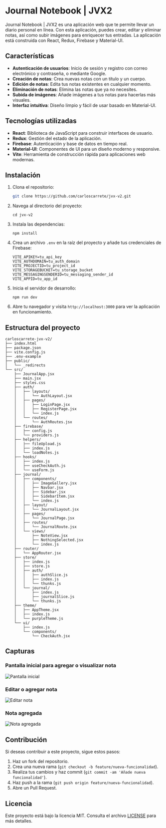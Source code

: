 
# Journal Notebook | JVX2

Journal Notebook | JVX2 es una aplicación web que te permite llevar un diario personal en línea. Con esta aplicación, puedes crear, editar y eliminar notas, así como subir imágenes para enriquecer tus entradas. La aplicación está construida con React, Redux, Firebase y Material-UI.

## Características

- **Autenticación de usuarios**: Inicio de sesión y registro con correo electrónico y contraseña, o mediante Google.
- **Creación de notas**: Crea nuevas notas con un título y un cuerpo.
- **Edición de notas**: Edita tus notas existentes en cualquier momento.
- **Eliminación de notas**: Elimina las notas que ya no necesites.
- **Subida de imágenes**: Añade imágenes a tus notas para hacerlas más visuales.
- **Interfaz intuitiva**: Diseño limpio y fácil de usar basado en Material-UI.

## Tecnologías utilizadas

- **React**: Biblioteca de JavaScript para construir interfaces de usuario.
- **Redux**: Gestión del estado de la aplicación.
- **Firebase**: Autenticación y base de datos en tiempo real.
- **Material-UI**: Componentes de UI para un diseño moderno y responsive.
- **Vite**: Herramienta de construcción rápida para aplicaciones web modernas.

## Instalación

1. Clona el repositorio:

   ```bash
   git clone https://github.com/carloscarrete/jvx-v2.git
2.  Navega al directorio del proyecto:

	    cd jvx-v2
    
3.  Instala las dependencias:

	    npm install
    
4.  Crea un archivo  `.env`  en la raíz del proyecto y añade tus credenciales de Firebase:
    
	    VITE_APIKEY=tu_api_key
	    VITE_AUTHDOMAIN=tu_auth_domain
	    VITE_PROJECTID=tu_project_id
	    VITE_STORAGEBUCKET=tu_storage_bucket
	    VITE_MESSAGINGSENDERID=tu_messaging_sender_id
	    VITE_APPID=tu_app_id
    
5.  Inicia el servidor de desarrollo:

	    npm run dev
    
7.  Abre tu navegador y visita  `http://localhost:3000`  para ver la aplicación en funcionamiento.
    

## Estructura del proyecto

    carloscarrete-jvx-v2/
	├── index.html
	├── package.json
	├── vite.config.js
	├── .env-example
	├── public/
	│   └── _redirects
	└── src/
	    ├── JournalApp.jsx
	    ├── main.jsx
	    ├── styles.css
	    ├── auth/
	    │   ├── layouts/
	    │   │   └── AuthLayout.jsx
	    │   ├── pages/
	    │   │   ├── LoginPage.jsx
	    │   │   ├── RegisterPage.jsx
	    │   │   └── index.js
	    │   └── routes/
	    │       └── AuthRoutes.jsx
	    ├── firebase/
	    │   ├── config.js
	    │   └── providers.js
	    ├── helpers/
	    │   ├── fileUpload.js
	    │   ├── index.js
	    │   └── loadNotes.js
	    ├── hooks/
	    │   ├── index.js
	    │   ├── useCheckAuth.js
	    │   └── useForm.js
	    ├── journal/
	    │   ├── components/
	    │   │   ├── ImageGallery.jsx
	    │   │   ├── Navbar.jsx
	    │   │   ├── Sidebar.jsx
	    │   │   ├── SidebarItem.jsx
	    │   │   └── index.js
	    │   ├── layout/
	    │   │   └── JournalLayout.jsx
	    │   ├── pages/
	    │   │   └── JournalPage.jsx
	    │   ├── routes/
	    │   │   └── JournalRoute.jsx
	    │   └── views/
	    │       ├── NoteView.jsx
	    │       ├── NothingSelected.jsx
	    │       └── index.js
	    ├── router/
	    │   └── AppRouter.jsx
	    ├── store/
	    │   ├── index.js
	    │   ├── store.js
	    │   ├── auth/
	    │   │   ├── authSlice.js
	    │   │   ├── index.js
	    │   │   └── thunks.js
	    │   └── journal/
	    │       ├── index.js
	    │       ├── journalSlice.js
	    │       └── thunks.js
	    ├── theme/
	    │   ├── AppTheme.jsx
	    │   ├── index.js
	    │   └── purpleTheme.js
	    └── ui/
	        ├── index.js
	        └── components/
	            └── CheckAuth.jsx

## Capturas
### Pantalla inicial para agregar o visualizar nota
![Pantalla inicial](https://raw.githubusercontent.com/carloscarrete/jvx-v2/refs/heads/main/captures/nota1.png)


### Editar o agregar nota
![Editar nota](https://github.com/carloscarrete/jvx-v2/blob/main/captures/nota2.png?raw=true)

### Nota agregada
![Nota agregada](https://github.com/carloscarrete/jvx-v2/blob/main/captures/nota3.png?raw=true)

## Contribución
Si deseas contribuir a este proyecto, sigue estos pasos:
1.  Haz un fork del repositorio.
2.  Crea una nueva rama (`git checkout -b feature/nueva-funcionalidad`).
3.  Realiza tus cambios y haz commit (`git commit -am 'Añade nueva funcionalidad'`).    
4.  Haz push a la rama (`git push origin feature/nueva-funcionalidad`).   
5.  Abre un Pull Request.
## Licencia
Este proyecto está bajo la licencia MIT. Consulta el archivo  [LICENSE](https://license/)  para más detalles.